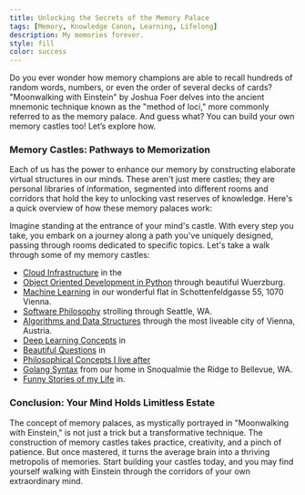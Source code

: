 ```yaml
---
title: Unlocking the Secrets of the Memory Palace
tags: [Memory, Knowledge Canon, Learning, Lifelong]
description: My memories forever.
style: fill
color: success
---
```


Do you ever wonder how memory champions are able to recall hundreds of random words, numbers, or even the order of several decks of cards? "Moonwalking with Einstein" by Joshua Foer delves into the ancient mnemonic technique known as the "method of loci," more commonly referred to as the memory palace. And guess what? You can build your own memory castles too! Let’s explore how.

### Memory Castles: Pathways to Memorization

Each of us has the power to enhance our memory by constructing elaborate virtual structures in our minds. These aren't just mere castles; they are personal libraries of information, segmented into different rooms and corridors that hold the key to unlocking vast reserves of knowledge. Here's a quick overview of how these memory palaces work:

Imagine standing at the entrance of your mind's castle. With every step you take, you embark on a journey along a path you've uniquely designed, passing through rooms dedicated to specific topics. Let's take a walk through some of my memory castles:

- [Cloud Infrastructure](/pages/castles/cloud-infrastructure.md) in the
- [Object Oriented Development in Python](/pages/castles/object-oriented-python.md) through beautiful Wuerzburg.
- [Machine Learning](/pages/castles/machine-learning.md) in our wonderful flat in Schottenfeldgasse 55, 1070 Vienna.
- [Software Philosophy](/pages/castles/software-philosophy.md) strolling through Seattle, WA.
- [Algorithms and Data Structures](/pages/castles/algorithms-and-data-structures.md) through the most liveable city of Vienna, Austria.
- [Deep Learning Concepts](/pages/castles/deep-learning.md) in 
- [Beautiful Questions](/pages/castles/beautiful-questions.md) in 
- [Philosophical Concepts I live after](/pages/castles/philosophy.md)
- [Golang Syntax](/pages/castles/golang.md) from our home in Snoqualmie the Ridge to Bellevue, WA.
- [Funny Stories of my Life](/pages/castles/funny-stories.md) in.

### Conclusion: Your Mind Holds Limitless Estate

The concept of memory palaces, as mystically portrayed in "Moonwalking with Einstein," is not just a trick but a transformative technique. The construction of memory castles takes practice, creativity, and a pinch of patience. But once mastered, it turns the average brain into a thriving metropolis of memories. Start building your castles today, and you may find yourself walking with Einstein through the corridors of your own extraordinary mind.